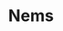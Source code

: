 ---
title: Nems
draft: false
layout: recettes
img: https://www.cookomix.com/wp-content/uploads/2017/02/nems-au-poulet-thermomix-800x600.jpg

type: plat
categories:
  - Friture
regime:
  - vegetarien
  - vegan
  - sans-gluten
  - sans-lactose
region: Asie
cuisson: Oui
temperature: Froid
plate: 150
ingredients:
  autres:
    - title: Feuilles de riz (galettes)
      quantité: 330
      commentaire: surplus pour les ratés...
  legumes:
    - title: Champignon noir
      quantite: 375
      unit: grammes
    - title: Pousses de soja
      quantite: 2.8
      unit: Kg
    - title: Carotte
      quantite: 2.4
      unit: Kg
    - title: Oignon
      quantite: 2.7
      unit: Kg
  sec:
    - title: Vermicelle de Riz
      quantite: 1.75
      unit: Kg
    - title: Petits pois
      quantite: 2.2
      unit: Kg
  lof:
    - title: huile de tournesol
      quantite: 10
      unit: litre
  epices:
    - title: Poivre
    - title: Sel
    - title: Menthe
      quantite: 300
      unit: unité
      commentaire: 300 feuilles de menthes
materiel:
  - Friteuse
preparation: >-
  * Faire revenir les oignons coupés en petits

  * Une fois dorer rajouter les champi noir préalablement trempés dans l'eau froide, rincés 3 fois et hâchés menu. 

  * Puis rajouter les pousse de soja égoutté, les petits pois et les carotte rappées. 

  * A côté faire bouillir  les vermicelles de riz selon le temps écrit sur le paquet et mélanger à la farce une fois égoutter. 

  * Laisser cuire le temps de bien assécher la farce ( sinon les nems vont éclater), bien mélanger le tout. Epicer, saler, poivrer. 

  * Faire tremper le feuille de riz, sur un torchon mouillé mettre de la farce en bonne quantité, rouler en serrant le max possible, rabattre les côtés seulement un fois au milieu de la feuille de riz. 

  * Le nem doit être super tassé et sans trou. 

  * Stocker sans faire toucher les uns des autres. Les laisser un peu sécher à l'air libre. 

  * Les frire (attention ils se collent entre eux !) jusqu'à belle coloration. 

  * Mettre sur du sopalin.
astuces:
  - astuce: Rajouter épices selon envies
publishDate: 2023-01-11T14:41:14.216Z
---